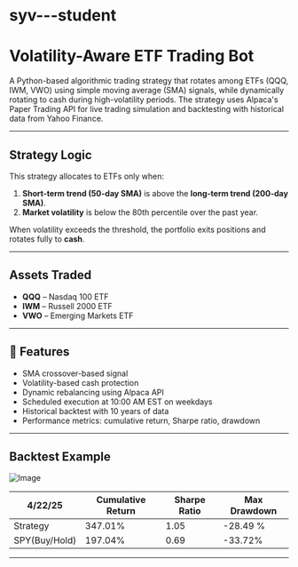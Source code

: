 # syv---student

# Volatility-Aware ETF Trading Bot

A Python-based algorithmic trading strategy that rotates among ETFs (QQQ, IWM, VWO) using simple moving average (SMA) signals, while dynamically rotating to cash during high-volatility periods. The strategy uses Alpaca's Paper Trading API for live trading simulation and backtesting with historical data from Yahoo Finance.

---

##  Strategy Logic

This strategy allocates to ETFs only when:
1. **Short-term trend (50-day SMA)** is above the **long-term trend (200-day SMA)**.
2. **Market volatility** is below the 80th percentile over the past year.

When volatility exceeds the threshold, the portfolio exits positions and rotates fully to **cash**.

---

##  Assets Traded

- **QQQ** – Nasdaq 100 ETF
- **IWM** – Russell 2000 ETF
- **VWO** – Emerging Markets ETF

---

## 🚀 Features

- SMA crossover-based signal  
- Volatility-based cash protection  
- Dynamic rebalancing using Alpaca API  
- Scheduled execution at 10:00 AM EST on weekdays  
- Historical backtest with 10 years of data  
- Performance metrics: cumulative return, Sharpe ratio, drawdown

---

##  Backtest Example

![Image](https://github.com/user-attachments/assets/ae77e187-b557-4578-89ca-d182f75a3cf6)

| 4/22/25      | Cumulative Return | Sharpe Ratio | Max Drawdown |
|--------------|-------------------|--------------|--------------|
| Strategy     |  347.01%          |  1.05        |  -28.49 %    |
| SPY(Buy/Hold)|  197.04%          |  0.69        |   -33.72%    |

---
